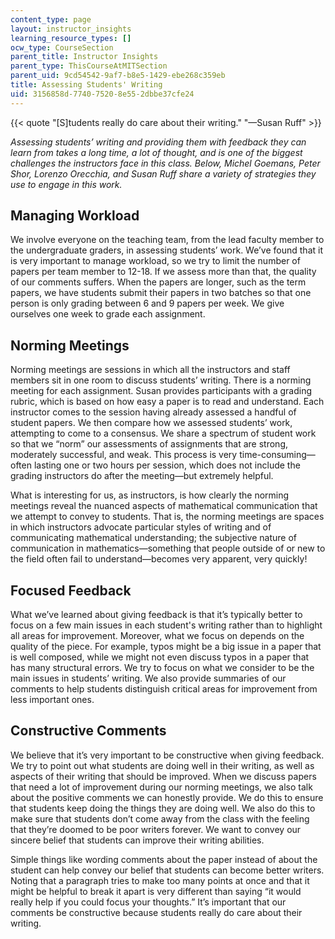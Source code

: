```yaml
---
content_type: page
layout: instructor_insights
learning_resource_types: []
ocw_type: CourseSection
parent_title: Instructor Insights
parent_type: ThisCourseAtMITSection
parent_uid: 9cd54542-9af7-b8e5-1429-ebe268c359eb
title: Assessing Students' Writing
uid: 3156858d-7740-7520-8e55-2dbbe37cfe24
---
```


{{< quote "[S]tudents really do care about their writing." "—Susan Ruff" >}}

_Assessing students’ writing and providing them with feedback they can learn from takes a long time, a lot of thought, and is one of the biggest challenges the instructors face in this class. Below, Michel Goemans, Peter Shor, Lorenzo Orecchia, and Susan Ruff share a variety of strategies they use to engage in this work._

Managing Workload
-----------------

We involve everyone on the teaching team, from the lead faculty member to the undergraduate graders, in assessing students’ work. We’ve found that it is very important to manage workload, so we try to limit the number of papers per team member to 12-18. If we assess more than that, the quality of our comments suffers. When the papers are longer, such as the term papers, we have students submit their papers in two batches so that one person is only grading between 6 and 9 papers per week. We give ourselves one week to grade each assignment.

Norming Meetings
----------------

Norming meetings are sessions in which all the instructors and staff members sit in one room to discuss students’ writing. There is a norming meeting for each assignment. Susan provides participants with a grading rubric, which is based on how easy a paper is to read and understand. Each instructor comes to the session having already assessed a handful of student papers. We then compare how we assessed students’ work, attempting to come to a consensus. We share a spectrum of student work so that we “norm” our assessments of assignments that are strong, moderately successful, and weak. This process is very time-consuming—often lasting one or two hours per session, which does not include the grading instructors do after the meeting—but extremely helpful.

What is interesting for us, as instructors, is how clearly the norming meetings reveal the nuanced aspects of mathematical communication that we attempt to convey to students. That is, the norming meetings are spaces in which instructors advocate particular styles of writing and of communicating mathematical understanding; the subjective nature of communication in mathematics—something that people outside of or new to the field often fail to understand—becomes very apparent, very quickly!

Focused Feedback
----------------

What we’ve learned about giving feedback is that it’s typically better to focus on a few main issues in each student's writing rather than to highlight all areas for improvement. Moreover, what we focus on depends on the quality of the piece. For example, typos might be a big issue in a paper that is well composed, while we might not even discuss typos in a paper that has many structural errors. We try to focus on what we consider to be the main issues in students’ writing. We also provide summaries of our comments to help students distinguish critical areas for improvement from less important ones.

Constructive Comments
---------------------

We believe that it’s very important to be constructive when giving feedback. We try to point out what students are doing well in their writing, as well as aspects of their writing that should be improved. When we discuss papers that need a lot of improvement during our norming meetings, we also talk about the positive comments we can honestly provide. We do this to ensure that students keep doing the things they are doing well. We also do this to make sure that students don’t come away from the class with the feeling that they’re doomed to be poor writers forever. We want to convey our sincere belief that students can improve their writing abilities.

Simple things like wording comments about the paper instead of about the student can help convey our belief that students can become better writers. Noting that a paragraph tries to make too many points at once and that it might be helpful to break it apart is very different than saying “it would really help if you could focus your thoughts.” It’s important that our comments be constructive because students really do care about their writing.